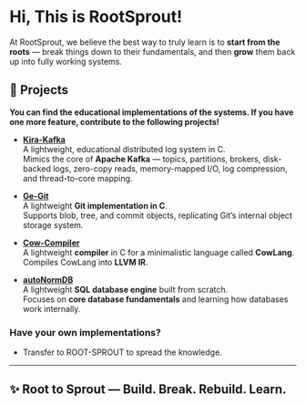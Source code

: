 # Hi, This is RootSprout!

At RootSprout, we believe the best way to truly learn is to **start from the roots** — break things down to their fundamentals, and then **grow** them back up into fully working systems.  


## 🚀 Projects  

**You can find the educational implementations of the systems. If you have one more feature, contribute to the following projects!**


- [**Kira-Kafka**](https://github.com/ROOT-SPROUT/Kira-Kafka)  
  A lightweight, educational distributed log system in C.  
  Mimics the core of **Apache Kafka** — topics, partitions, brokers, disk-backed logs, zero-copy reads, memory-mapped I/O, log compression, and thread-to-core mapping.  

- [**Ge-Git**](https://github.com/ROOT-SPROUT/Ge-Git)  
  A lightweight **Git implementation in C**.  
  Supports blob, tree, and commit objects, replicating Git’s internal object storage system.  

- [**Cow-Compiler**](https://github.com/ROOT-SPROUT/Cow-Compiler)  
  A lightweight **compiler** in C for a minimalistic language called **CowLang**.  
  Compiles CowLang into **LLVM IR**.  

- [**autoNormDB**](https://github.com/ROOT-SPROUT/AutoNormDB)  
  A lightweight **SQL database engine** built from scratch.  
  Focuses on **core database fundamentals** and learning how databases work internally.

### **Have your own implementations?**
- Transfer to ROOT-SPROUT to spread the knowledge.
---

  

## ✨ **Root to Sprout — Build. Break. Rebuild. Learn.**
